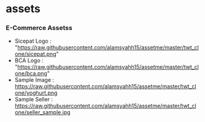 # assets
### E-Commerce Assetss
 - Sicepat Logo : "https://raw.githubusercontent.com/alamsyahh15/assetme/master/twt_clone/sicepat.png"
 - BCA Logo : "https://raw.githubusercontent.com/alamsyahh15/assetme/master/twt_clone/bca.png"
 - Sample Image : https://raw.githubusercontent.com/alamsyahh15/assetme/master/twt_clone/yoghurt.png
 - Sample Seller : https://raw.githubusercontent.com/alamsyahh15/assetme/master/twt_clone/seller_sample.jpg
